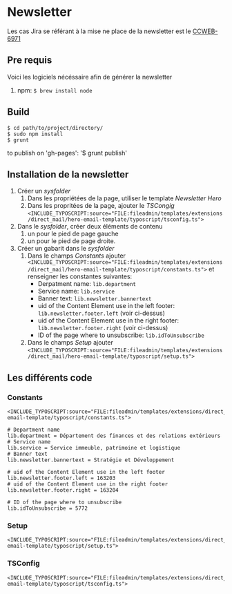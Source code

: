 # Newsletter

Les cas Jira se référant à la mise ne place de la newsletter est le [CCWEB-6971](http://issuetracker.etat-de-vaud.ch/outils/jira/browse/CCWEB-6971)

## Pre requis

Voici les logiciels nécéssaire afin de générer la newsletter

1. npm: `$ brew install node`

## Build

    $ cd path/to/project/directory/
    $ sudo npm install
    $ grunt

to publish on 'gh-pages': '$ grunt publish'

## Installation de la newsletter

1. Créer un *sysfolder*
    1. Dans les propriétées de la page, utiliser le template *Newsletter Hero*
    1. Dans les propritées de la page, ajouter le *TSCongig* `<INCLUDE_TYPOSCRIPT:source="FILE:fileadmin/templates/extensions/direct_mail/hero-email-template/typoscript/tsconfig.ts">`
1. Dans le *sysfolder*, créer deux éléments de contenu
    1. un pour le pied de page gauche
    1. un pour le pied de page droite.
1. Créer un gabarit dans le *sysfolder*
    1. Dans le champs *Constants* ajouter `<INCLUDE_TYPOSCRIPT:source="FILE:fileadmin/templates/extensions/direct_mail/hero-email-template/typoscript/constants.ts">` et renseigner les constantes suivantes:
        * Derpatment name: `lib.department`
        * Service name: `lib.service`
        * Banner text: `lib.newsletter.bannertext`
        * uid of the Content Element use in the left footer: `lib.newsletter.footer.left` (voir ci-dessus)
        * uid of the Content Element use in the right footer: `lib.newsletter.footer.right` (voir ci-dessus)
        * ID of the page where to unsubscribe: `lib.idToUnsubscribe`
    1. Dans le champs *Setup* ajouter `<INCLUDE_TYPOSCRIPT:source="FILE:fileadmin/templates/extensions/direct_mail/hero-email-template/typoscript/setup.ts">`

## Les différents code

### Constants

    <INCLUDE_TYPOSCRIPT:source="FILE:fileadmin/templates/extensions/direct_mail/hero-email-template/typoscript/constants.ts">

    # Department name
    lib.department = Département des finances et des relations extérieurs
    # Service name
    lib.service = Service immeuble, patrimoine et logistique
    # Banner text
    lib.newsletter.bannertext = Stratégie et Développement

    # uid of the Content Element use in the left footer
    lib.newsletter.footer.left = 163203
    # uid of the Content Element use in the right footer
    lib.newsletter.footer.right = 163204

    # ID of the page where to unsubscribe
    lib.idToUnsubscribe = 5772

### Setup

    <INCLUDE_TYPOSCRIPT:source="FILE:fileadmin/templates/extensions/direct_mail/hero-email-template/typoscript/setup.ts">

### TSConfig

    <INCLUDE_TYPOSCRIPT:source="FILE:fileadmin/templates/extensions/direct_mail/hero-email-template/typoscript/tsconfig.ts">
